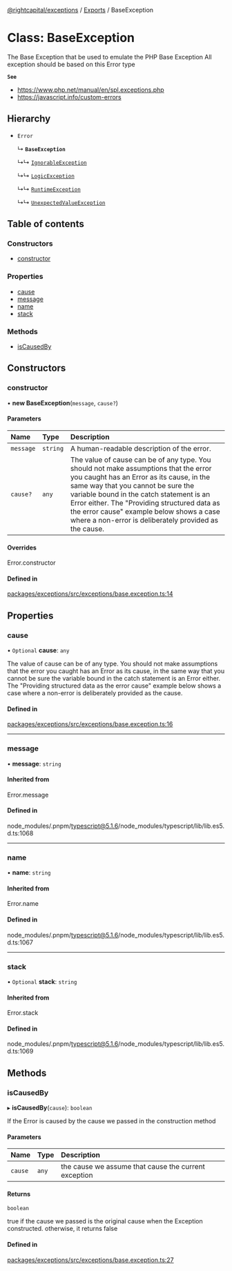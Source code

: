 [@rightcapital/exceptions](../README.md) / [Exports](../modules.md) / BaseException

# Class: BaseException

The Base Exception that be used to emulate the PHP Base Exception
All exception should be based on this Error type

**`See`**

 - https://www.php.net/manual/en/spl.exceptions.php
 - https://javascript.info/custom-errors

## Hierarchy

- `Error`

  ↳ **`BaseException`**

  ↳↳ [`IgnorableException`](IgnorableException.md)

  ↳↳ [`LogicException`](LogicException.md)

  ↳↳ [`RuntimeException`](RuntimeException.md)

  ↳↳ [`UnexpectedValueException`](UnexpectedValueException.md)

## Table of contents

### Constructors

- [constructor](BaseException.md#constructor)

### Properties

- [cause](BaseException.md#cause)
- [message](BaseException.md#message)
- [name](BaseException.md#name)
- [stack](BaseException.md#stack)

### Methods

- [isCausedBy](BaseException.md#iscausedby)

## Constructors

### constructor

• **new BaseException**(`message`, `cause?`)

#### Parameters

| Name | Type | Description |
| :------ | :------ | :------ |
| `message` | `string` | A human-readable description of the error. |
| `cause?` | `any` | The value of cause can be of any type. You should not make assumptions that the error you caught has an Error as its cause, in the same way that you cannot be sure the variable bound in the catch statement is an Error either. The "Providing structured data as the error cause" example below shows a case where a non-error is deliberately provided as the cause. |

#### Overrides

Error.constructor

#### Defined in

[packages/exceptions/src/exceptions/base.exception.ts:14](https://github.com/RightCapitalHQ/frontend-libraries/blob/d583627/packages/exceptions/src/exceptions/base.exception.ts#L14)

## Properties

### cause

• `Optional` **cause**: `any`

The value of cause can be of any type. You should not make assumptions that the error you caught has an Error as its cause, in the same way that you cannot be sure the variable bound in the catch statement is an Error either. The "Providing structured data as the error cause" example below shows a case where a non-error is deliberately provided as the cause.

#### Defined in

[packages/exceptions/src/exceptions/base.exception.ts:16](https://github.com/RightCapitalHQ/frontend-libraries/blob/d583627/packages/exceptions/src/exceptions/base.exception.ts#L16)

___

### message

• **message**: `string`

#### Inherited from

Error.message

#### Defined in

node_modules/.pnpm/typescript@5.1.6/node_modules/typescript/lib/lib.es5.d.ts:1068

___

### name

• **name**: `string`

#### Inherited from

Error.name

#### Defined in

node_modules/.pnpm/typescript@5.1.6/node_modules/typescript/lib/lib.es5.d.ts:1067

___

### stack

• `Optional` **stack**: `string`

#### Inherited from

Error.stack

#### Defined in

node_modules/.pnpm/typescript@5.1.6/node_modules/typescript/lib/lib.es5.d.ts:1069

## Methods

### isCausedBy

▸ **isCausedBy**(`cause`): `boolean`

If the Error is caused by the cause we passed in the construction method

#### Parameters

| Name | Type | Description |
| :------ | :------ | :------ |
| `cause` | `any` | the cause we assume that cause the current exception |

#### Returns

`boolean`

true if the cause we passed is the original cause when the Exception constructed. otherwise, it returns false

#### Defined in

[packages/exceptions/src/exceptions/base.exception.ts:27](https://github.com/RightCapitalHQ/frontend-libraries/blob/d583627/packages/exceptions/src/exceptions/base.exception.ts#L27)
